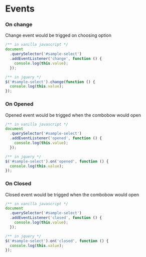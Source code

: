 # Events

### On change

Change event would be trigged on choosing option

```js
/** in vanilla javascript */
document
  .querySelector('#sample-select')
  .addEventListener('change', function () {
    console.log(this.value);
  });

/** in jquery */
$('#sample-select').change(function () {
  console.log(this.value);
});
```

### On Opened

Opened event would be trigged when the combobow would open

```js
/** in vanilla javascript */
document
  .querySelector('#sample-select')
  .addEventListener('opened', function () {
    console.log(this.value);
  });

/** in jquery */
$('#sample-select').on('opened', function () {
  console.log(this.value);
});
```

### On Closed

Closed event would be trigged when the combobow would open

```js
/** in vanilla javascript */
document
  .querySelector('#sample-select')
  .addEventListener('closed', function () {
    console.log(this.value);
  });

/** in jquery */
$('#sample-select').on('closed', function () {
  console.log(this.value);
});
```
